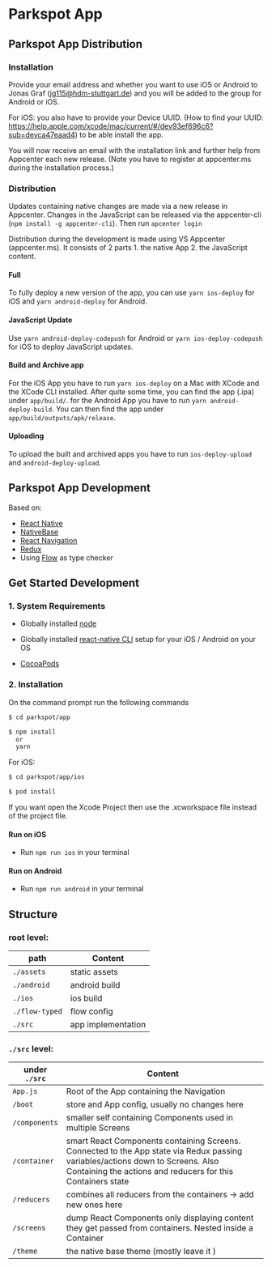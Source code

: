 # Parkspot App

## Parkspot App Distribution
### Installation

 Provide your email address and whether you want to use iOS or Android to Jonas Graf (jg115@hdm-stuttgart.de) and you will be added to the group for Android or iOS.

 For iOS: you also have to provide your Device UUID. (How to find your UUID: https://help.apple.com/xcode/mac/current/#/dev93ef696c6?sub=devca47eaad4) to be able install the app.

 You will now receive an email with the installation link and further help from Appcenter each new release. (Note you have to register at appcenter.ms during the installation process.)


### Distribution
Updates containing native changes are made via a new release in Appcenter. Changes in the JavaScript can be released via the appcenter-cli (`npm install -g appcenter-cli`). Then run 
`apcenter login`

Distribution during the development is made using VS Appcenter (appcenter.ms). It consists of 2 parts 1. the native App 2. the JavaScript content.

#### Full
To fully deploy a new version of the app, you can use `yarn ios-deploy` for iOS and `yarn android-deploy` for Android. 

#### JavaScript Update
Use `yarn android-deploy-codepush` for Android or `yarn ios-deploy-codepush` for iOS to deploy JavaScript updates.

#### Build and Archive app
For the iOS App you have to run `yarn ios-deploy` on a Mac with XCode and the XCode CLI installed. After quite some time, you can find the app (.ipa) under `app/build/`.
for the Android App you have to run `yarn android-deploy-build`. You can then find the app under `app/build/outputs/apk/release`.

#### Uploading
To upload the built and archived apps you have to run `ios-deploy-upload` and `android-deploy-upload`.


## Parkspot App Development

Based on:

* [React Native](https://facebook.github.io/react-native/docs/getting-started.html)
* [NativeBase](https://nativebase.io/)
* [React Navigation](https://reactnavigation.org/)
* [Redux](https://github.com/reactjs/redux)
* Using [Flow](https://flow.org/) as type checker


## Get Started Development

### 1. System Requirements

* Globally installed [node](https://nodejs.org/en/)

* Globally installed [react-native CLI](https://facebook.github.io/react-native/docs/getting-started.html) setup for your iOS / Android on your OS
* [CocoaPods](https://cocoapods.org/)

### 2. Installation

On the command prompt run the following commands

```sh
$ cd parkspot/app

$ npm install
  or
  yarn
```

For iOS:

```sh
$ cd parkspot/app/ios

$ pod install
```

If you want open the Xcode Project then use the .xcworkspace file instead of the project file.

#### Run on iOS

* Run `npm run ios` in your terminal

#### Run on Android

* Run `npm run android` in your terminal

## Structure

### root level:

| path           | Content            |
| -------------- | ------------------ |
| `./assets`     | static assets      |
| `./android`    | android build      |
| `./ios`        | ios build          |
| `./flow-typed` | flow config        |
| `./src`        | app implementation |

### `./src` level:

| under `./src` | Content                                                                                                                                                                                       |
| ------------- | --------------------------------------------------------------------------------------------------------------------------------------------------------------------------------------------- |
| `App.js`      | Root of the App containing the Navigation                                                                                                                                                     |
| `/boot`       | store and App config, usually no changes here                                                                                                                                                 |
| `/components` | smaller self containing Components used in multiple Screens                                                                                                                                   |
| `/container`  | smart React Components containing Screens. Connected to the App state via Redux passing variables/actions down to Screens. Also Containing the actions and reducers for this Containers state |
| `/reducers`   | combines all reducers from the containers -> add new ones here                                                                                                                                |
| `/screens`    | dump React Components only displaying content they get passed from containers. Nested inside a Container                                                                                      |
| `/theme`      | the native base theme (mostly leave it )                                                                                                                                                      |
